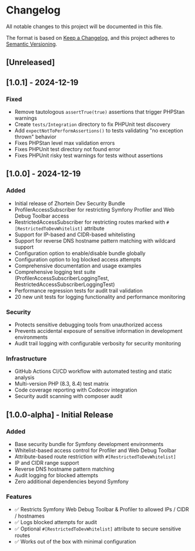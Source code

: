 # Changelog

All notable changes to this project will be documented in this file.

The format is based on [Keep a Changelog](https://keepachangelog.com/en/1.0.0/),
and this project adheres to [Semantic Versioning](https://semver.org/spec/v2.0.0.html).

## [Unreleased]

## [1.0.1] - 2024-12-19

### Fixed
- Remove tautologous `assertTrue(true)` assertions that trigger PHPStan warnings
- Create `tests/Integration` directory to fix PHPUnit test discovery
- Add `expectNotToPerformAssertions()` to tests validating "no exception thrown" behavior
- Fixes PHPStan level max validation errors
- Fixes PHPUnit test directory not found error
- Fixes PHPUnit risky test warnings for tests without assertions

## [1.0.0] - 2024-12-19

### Added
- Initial release of Zhortein Dev Security Bundle
- ProfilerAccessSubscriber for restricting Symfony Profiler and Web Debug Toolbar access
- RestrictedAccessSubscriber for restricting routes marked with `#[RestrictedToDevWhitelist]` attribute
- Support for IP-based and CIDR-based whitelisting
- Support for reverse DNS hostname pattern matching with wildcard support
- Configuration option to enable/disable bundle globally
- Configuration option to log blocked access attempts
- Comprehensive documentation and usage examples
- Comprehensive logging test suite (ProfilerAccessSubscriberLoggingTest, RestrictedAccessSubscriberLoggingTest)
- Performance regression tests for audit trail validation
- 20 new unit tests for logging functionality and performance monitoring

### Security
- Protects sensitive debugging tools from unauthorized access
- Prevents accidental exposure of sensitive information in development environments
- Audit trail logging with configurable verbosity for security monitoring

### Infrastructure
- GitHub Actions CI/CD workflow with automated testing and static analysis
- Multi-version PHP (8.3, 8.4) test matrix
- Code coverage reporting with Codecov integration
- Security audit scanning with composer audit

## [1.0.0-alpha] - Initial Release

### Added
- Base security bundle for Symfony development environments
- Whitelist-based access control for Profiler and Web Debug Toolbar
- Attribute-based route restriction with `#[RestrictedToDevWhitelist]`
- IP and CIDR range support
- Reverse DNS hostname pattern matching
- Audit logging for blocked attempts
- Zero additional dependencies beyond Symfony

### Features
- ✅ Restricts Symfony Web Debug Toolbar & Profiler to allowed IPs / CIDR / hostnames
- ✅ Logs blocked attempts for audit
- ✅ Optional `#[RestrictedToDevWhitelist]` attribute to secure sensitive routes
- ✅ Works out of the box with minimal configuration
